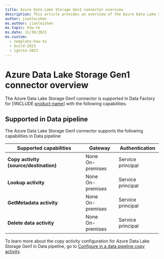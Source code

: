 ```yaml
---
title: Azure Data Lake Storage Gen1 connector overview
description: This article provides an overview of the Azure Data Lake Storage Gen1 connector in Data Factory in Microsoft Fabric.
author: jianleishen
ms.author: jianleishen
ms.topic: how-to
ms.date: 11/30/2023
ms.custom:
  - template-how-to
  - build-2023
  - ignite-2023
---
```


# Azure Data Lake Storage Gen1 connector overview

The Azure Data Lake Storage Gen1 connector is supported in Data Factory for [!INCLUDE [product-name](../includes/product-name.md)] with the following capabilities.


## Supported in Data pipeline

The Azure Data Lake Storage Gen1 connector supports the following capabilities in Data pipeline:

| Supported capabilities | Gateway | Authentication |
| --- | --- | ---|
| **Copy activity (source/destination)** | None <br> On-premises | Service principal |
| **Lookup activity** | None <br> On-premises | Service principal |
| **GetMetadata activity** | None <br> On-premises | Service principal|
| **Delete data activity** | None <br> On-premises | Service principal|

To learn more about the copy activity configuration for Azure Data Lake Storage Gen1 in Data pipeline, go to [Configure in a data pipeline copy activity](connector-azure-data-lake-storage-gen1-copy-activity.md).
